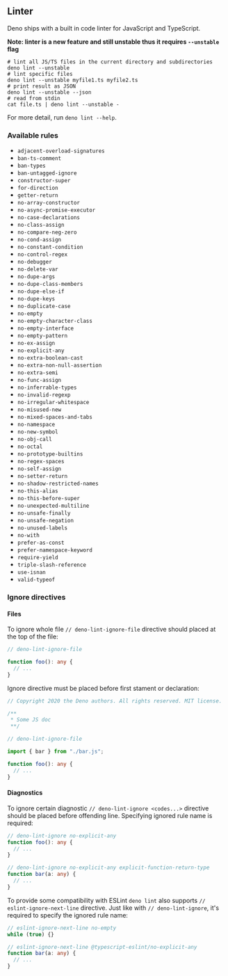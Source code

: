 ## Linter

Deno ships with a built in code linter for JavaScript and TypeScript.

**Note: linter is a new feature and still unstable thus it requires `--unstable`
flag**

```shell
# lint all JS/TS files in the current directory and subdirectories
deno lint --unstable
# lint specific files
deno lint --unstable myfile1.ts myfile2.ts
# print result as JSON
deno lint --unstable --json
# read from stdin
cat file.ts | deno lint --unstable -
```

For more detail, run `deno lint --help`.

### Available rules

- `adjacent-overload-signatures`
- `ban-ts-comment`
- `ban-types`
- `ban-untagged-ignore`
- `constructor-super`
- `for-direction`
- `getter-return`
- `no-array-constructor`
- `no-async-promise-executor`
- `no-case-declarations`
- `no-class-assign`
- `no-compare-neg-zero`
- `no-cond-assign`
- `no-constant-condition`
- `no-control-regex`
- `no-debugger`
- `no-delete-var`
- `no-dupe-args`
- `no-dupe-class-members`
- `no-dupe-else-if`
- `no-dupe-keys`
- `no-duplicate-case`
- `no-empty`
- `no-empty-character-class`
- `no-empty-interface`
- `no-empty-pattern`
- `no-ex-assign`
- `no-explicit-any`
- `no-extra-boolean-cast`
- `no-extra-non-null-assertion`
- `no-extra-semi`
- `no-func-assign`
- `no-inferrable-types`
- `no-invalid-regexp`
- `no-irregular-whitespace`
- `no-misused-new`
- `no-mixed-spaces-and-tabs`
- `no-namespace`
- `no-new-symbol`
- `no-obj-call`
- `no-octal`
- `no-prototype-builtins`
- `no-regex-spaces`
- `no-self-assign`
- `no-setter-return`
- `no-shadow-restricted-names`
- `no-this-alias`
- `no-this-before-super`
- `no-unexpected-multiline`
- `no-unsafe-finally`
- `no-unsafe-negation`
- `no-unused-labels`
- `no-with`
- `prefer-as-const`
- `prefer-namespace-keyword`
- `require-yield`
- `triple-slash-reference`
- `use-isnan`
- `valid-typeof`

### Ignore directives

#### Files

To ignore whole file `// deno-lint-ignore-file` directive should placed at the
top of the file:

```ts
// deno-lint-ignore-file

function foo(): any {
  // ...
}
```

Ignore directive must be placed before first stament or declaration:

```ts
// Copyright 2020 the Deno authors. All rights reserved. MIT license.

/**
 * Some JS doc
 **/

// deno-lint-ignore-file

import { bar } from "./bar.js";

function foo(): any {
  // ...
}
```

#### Diagnostics

To ignore certain diagnostic `// deno-lint-ignore <codes...>` directive should
be placed before offending line. Specifying ignored rule name is required:

```ts
// deno-lint-ignore no-explicit-any
function foo(): any {
  // ...
}

// deno-lint-ignore no-explicit-any explicit-function-return-type
function bar(a: any) {
  // ...
}
```

To provide some compatibility with ESLint `deno lint` also supports
`// eslint-ignore-next-line` directive. Just like with `// deno-lint-ignore`,
it's required to specify the ignored rule name:

```ts
// eslint-ignore-next-line no-empty
while (true) {}

// eslint-ignore-next-line @typescript-eslint/no-explicit-any
function bar(a: any) {
  // ...
}
```
